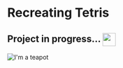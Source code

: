 # Recreating Tetris

## Project in progress... <img src="https://img1.picmix.com/output/stamp/normal/8/5/2/9/509258_fb107.gif" align="center" width="30" height="30">

![I'm a teapot](https://http.cat/418)
